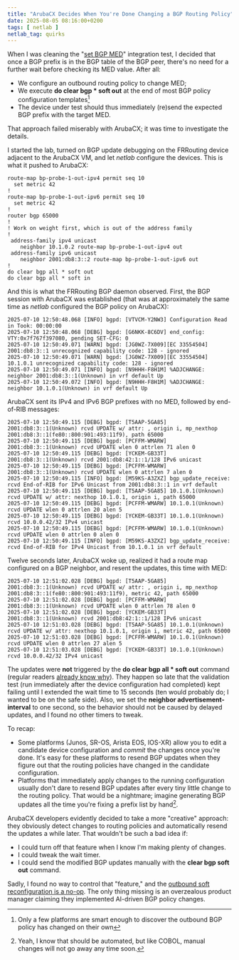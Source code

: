 ```yaml
---
title: "ArubaCX Decides When You're Done Changing a BGP Routing Policy"
date: 2025-08-05 08:16:00+0200
tags: [ netlab ]
netlab_tag: quirks
---
```

When I was cleaning the "[set BGP MED](https://github.com/ipspace/netlab/blob/5aae878dff0da1ffb256a33532e0748d9ba7df56/tests/integration/bgp.policy/31-med.yml)" integration test, I decided that once a BGP prefix is in the BGP table of the BGP peer, there's no need for a further wait before checking its MED value. After all:

* We configure an outbound routing policy to change MED;
* We execute **do clear bgp \* soft out** at the end of most BGP policy configuration templates[^SRP]
* The device under test should thus immediately (re)send the expected BGP prefix with the target MED.

That approach failed miserably with ArubaCX; it was time to investigate the details.
<!--more-->
[^SRP]: Only a few platforms are smart enough to discover the outbound BGP policy has changed on their own

I started the lab, turned on BGP update debugging on the FRRouting device adjacent to the ArubaCX VM, and let _netlab_ configure the devices. This is what it pushed to ArubaCX:

```
route-map bp-probe-1-out-ipv4 permit seq 10
  set metric 42
!
route-map bp-probe-1-out-ipv6 permit seq 10
  set metric 42
!
router bgp 65000
!
! Work on weight first, which is out of the address family
!
 address-family ipv4 unicast
    neighbor 10.1.0.2 route-map bp-probe-1-out-ipv4 out
 address-family ipv6 unicast
    neighbor 2001:db8:3::2 route-map bp-probe-1-out-ipv6 out
!
do clear bgp all * soft out
do clear bgp all * soft in
```

And this is what the FRRouting BGP daemon observed. First, the BGP session with ArubaCX was established (that was at approximately the same time as _netlab_ configured the BGP policy on ArubaCX):

```
2025-07-10 12:50:48.068 [INFO] bgpd: [VTVCM-Y2NW3] Configuration Read in Took: 00:00:00
2025-07-10 12:50:48.068 [DEBG] bgpd: [G6NKK-8C6DV] end_config: VTY:0x7f767f397080, pending SET-CFG: 0
2025-07-10 12:50:49.071 [WARN] bgpd: [JG0WZ-7X009][EC 33554504] 2001:db8:3::1 unrecognized capability code: 128 - ignored
2025-07-10 12:50:49.071 [WARN] bgpd: [JG0WZ-7X009][EC 33554504] 10.1.0.1 unrecognized capability code: 128 - ignored
2025-07-10 12:50:49.071 [INFO] bgpd: [N9HHH-F8H1M] %ADJCHANGE: neighbor 2001:db8:3::1(Unknown) in vrf default Up
2025-07-10 12:50:49.072 [INFO] bgpd: [N9HHH-F8H1M] %ADJCHANGE: neighbor 10.1.0.1(Unknown) in vrf default Up
```

ArubaCX sent its IPv4 and IPv6 BGP prefixes with no MED, followed by end-of-RIB messages:

```
2025-07-10 12:50:49.115 [DEBG] bgpd: [T5AAP-5GA85] 2001:db8:3::1(Unknown) rcvd UPDATE w/ attr: , origin i, mp_nexthop 2001:db8:3::1(fe80::800:901:493:11f9), path 65000
2025-07-10 12:50:49.115 [DEBG] bgpd: [PCFFM-WMARW] 2001:db8:3::1(Unknown) rcvd UPDATE wlen 0 attrlen 71 alen 0
2025-07-10 12:50:49.115 [DEBG] bgpd: [YCKEM-GB33T] 2001:db8:3::1(Unknown) rcvd 2001:db8:42:1::1/128 IPv6 unicast
2025-07-10 12:50:49.115 [DEBG] bgpd: [PCFFM-WMARW] 2001:db8:3::1(Unknown) rcvd UPDATE wlen 0 attrlen 7 alen 0
2025-07-10 12:50:49.115 [INFO] bgpd: [M59KS-A3ZXZ] bgp_update_receive: rcvd End-of-RIB for IPv6 Unicast from 2001:db8:3::1 in vrf default
2025-07-10 12:50:49.115 [DEBG] bgpd: [T5AAP-5GA85] 10.1.0.1(Unknown) rcvd UPDATE w/ attr: nexthop 10.1.0.1, origin i, path 65000
2025-07-10 12:50:49.115 [DEBG] bgpd: [PCFFM-WMARW] 10.1.0.1(Unknown) rcvd UPDATE wlen 0 attrlen 20 alen 5
2025-07-10 12:50:49.115 [DEBG] bgpd: [YCKEM-GB33T] 10.1.0.1(Unknown) rcvd 10.0.0.42/32 IPv4 unicast
2025-07-10 12:50:49.115 [DEBG] bgpd: [PCFFM-WMARW] 10.1.0.1(Unknown) rcvd UPDATE wlen 0 attrlen 0 alen 0
2025-07-10 12:50:49.115 [INFO] bgpd: [M59KS-A3ZXZ] bgp_update_receive: rcvd End-of-RIB for IPv4 Unicast from 10.1.0.1 in vrf default
```

Twelve seconds later, ArubaCX woke up, realized it had a route map configured on a BGP neighbor, and resent the updates, this time with MED:

```
2025-07-10 12:51:02.028 [DEBG] bgpd: [T5AAP-5GA85] 2001:db8:3::1(Unknown) rcvd UPDATE w/ attr: , origin i, mp_nexthop 2001:db8:3::1(fe80::800:901:493:11f9), metric 42, path 65000
2025-07-10 12:51:02.028 [DEBG] bgpd: [PCFFM-WMARW] 2001:db8:3::1(Unknown) rcvd UPDATE wlen 0 attrlen 78 alen 0
2025-07-10 12:51:02.028 [DEBG] bgpd: [YCKEM-GB33T] 2001:db8:3::1(Unknown) rcvd 2001:db8:42:1::1/128 IPv6 unicast
2025-07-10 12:51:03.028 [DEBG] bgpd: [T5AAP-5GA85] 10.1.0.1(Unknown) rcvd UPDATE w/ attr: nexthop 10.1.0.1, origin i, metric 42, path 65000
2025-07-10 12:51:03.028 [DEBG] bgpd: [PCFFM-WMARW] 10.1.0.1(Unknown) rcvd UPDATE wlen 0 attrlen 27 alen 5
2025-07-10 12:51:03.028 [DEBG] bgpd: [YCKEM-GB33T] 10.1.0.1(Unknown) rcvd 10.0.0.42/32 IPv4 unicast
```

The updates were **not** triggered by the **do clear bgp all \* soft out** command (regular readers [already know why](/2025/07/aruba-bgp-soft-reconfiguration/)). They happen so late that the validation test  (run immediately after the device configuration had completed) kept failing until I extended the wait time to 15 seconds (ten would probably do; I wanted to be on the safe side). Also, we set the **neighbor advertisement-interval** to one second, so the behavior should not be caused by delayed updates, and I found no other timers to tweak.

To recap:

* Some platforms (Junos, SR-OS, Arista EOS, IOS-XR) allow you to edit a candidate device configuration and *commit* the changes once you're done. It's easy for these platforms to resend BGP updates when they figure out that the routing policies have changed in the candidate configuration.
* Platforms that immediately apply changes to the running configuration usually don't dare to resend BGP updates after every tiny little change to the routing policy. That would be a nightmare; imagine generating BGP updates all the time you're fixing a prefix list by hand[^SBA].

ArubaCX developers evidently decided to take a more "creative" approach: they obviously detect changes to routing policies and automatically resend the updates a while later. That wouldn't be such a bad idea if:

* I could turn off that feature when I know I'm making plenty of changes.
* I could tweak the wait timer.
* I could send the modified BGP updates manually with the **clear bgp soft out** command.

Sadly, I found no way to control that "feature," and the [outbound soft reconfiguration is a no-op](/2025/07/aruba-bgp-soft-reconfiguration/). The only thing missing is an overzealous product manager claiming they implemented AI-driven BGP policy changes.

[^SBA]: Yeah, I know that should be automated, but like COBOL, manual changes will not go away any time soon.